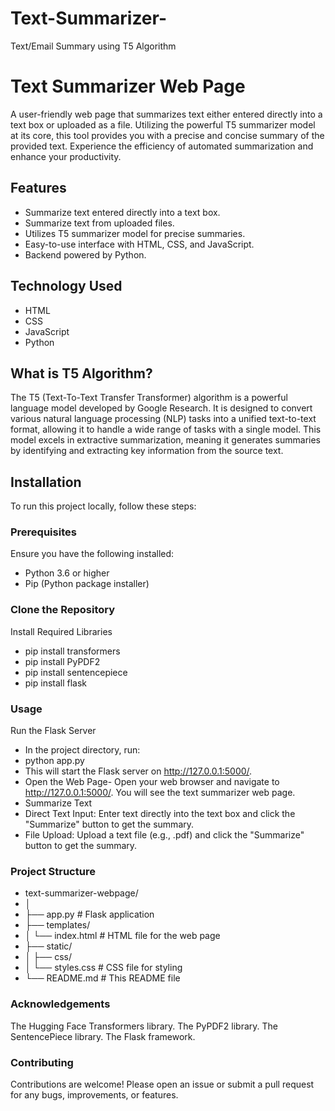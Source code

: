 # Text-Summarizer-
Text/Email Summary using T5 Algorithm 

# Text Summarizer Web Page

A user-friendly web page that summarizes text either entered directly into a text box or uploaded as a file. Utilizing the powerful T5 summarizer model at its core, this tool provides you with a precise and concise summary of the provided text. Experience the efficiency of automated summarization and enhance your productivity.

## Features

- Summarize text entered directly into a text box.
- Summarize text from uploaded files.
- Utilizes T5 summarizer model for precise summaries.
- Easy-to-use interface with HTML, CSS, and JavaScript.
- Backend powered by Python.

## Technology Used

- HTML
- CSS
- JavaScript
- Python

## What is T5 Algorithm?

The T5 (Text-To-Text Transfer Transformer) algorithm is a powerful language model developed by Google Research. It is designed to convert various natural language processing (NLP) tasks into a unified text-to-text format, allowing it to handle a wide range of tasks with a single model. This model excels in extractive summarization, meaning it generates summaries by identifying and extracting key information from the source text.

## Installation

To run this project locally, follow these steps:

### Prerequisites

Ensure you have the following installed:

- Python 3.6 or higher
- Pip (Python package installer)

### Clone the Repository

Install Required Libraries
- pip install transformers
- pip install PyPDF2
- pip install sentencepiece
- pip install flask

### Usage
Run the Flask Server

- In the project directory, run:
- python app.py
- This will start the Flask server on http://127.0.0.1:5000/.
- Open the Web Page- Open your web browser and navigate to http://127.0.0.1:5000/. You will see the text summarizer web page.
- Summarize Text
- Direct Text Input: Enter text directly into the text box and click the "Summarize" button to get the summary.
- File Upload: Upload a text file (e.g., .pdf) and click the "Summarize" button to get the summary.

### Project Structure

- text-summarizer-webpage/
- │
- ├── app.py                  # Flask application
- ├── templates/
- │   └── index.html          # HTML file for the web page
- ├── static/
- │   ├── css/
- │        └── styles.css      # CSS file for styling
- └── README.md               # This README file


### Acknowledgements
The Hugging Face Transformers library.
The PyPDF2 library.
The SentencePiece library.
The Flask framework.

### Contributing
Contributions are welcome! Please open an issue or submit a pull request for any bugs, improvements, or features.


